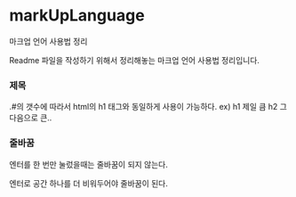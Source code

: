 # markUpLanguage
마크업 언어 사용법 정리

Readme 파일을 작성하기 위해서 정리해놓는 마크업 언어 사용법 정리입니다.

### 제목
.#의 갯수에 따라서 html의 h1 태그와 동일하게 사용이 가능하다.
ex) h1 제일 큼 h2 그 다음으로 큰..

### 줄바꿈
엔터를 한 번만 눌렀을때는 줄바꿈이 되지 않는다.

엔터로 공간 하나를 더 비워두어야 줄바꿈이 된다.


